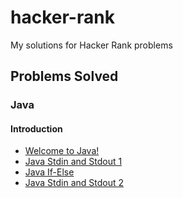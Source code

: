 # hacker-rank
My solutions for Hacker Rank problems

## Problems Solved


### Java  
#### Introduction
- [Welcome to Java!](https://www.hackerrank.com/challenges/welcome-to-java)  
- [Java Stdin and Stdout 1](https://www.hackerrank.com/challenges/java-stdin-and-stdout-1)  
- [Java If-Else](https://www.hackerrank.com/challenges/java-if-else)  
- [Java Stdin and Stdout 2](https://www.hackerrank.com/challenges/java-stdin-stdout)

